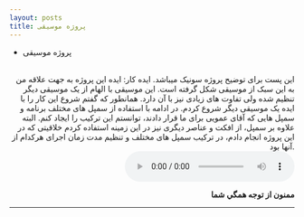 ```yaml
---
layout: posts
title: پروژه موسیقی
---
```


- پروژه موسیقی




<div align="right">

<br>
این پست برای توضیح پروژه سونیک میباشد. 
ایده کار: ایده این پروژه به جهت علاقه من به این سبک از موسیقی شکل گرفته است. این موسیقی با الهام از یک موسیقی دیگر تنظیم شده ولی تفاوت های زیادی نیز با آن دارد.
همانطور که گفتم شروع این کار را با ایده یک موسیقی دیگر شروع کردم. در ادامه با استفاده از سمپل های مختلف برنامه و سمپل هایی که آقای عمویی برای ما قرار دادند، توانستم این ترکیب را ایجاد کنم. البته علاوه بر سمپل، از افکت و عناصر دیگری نیز در این زمینه استفاده کردم
خلاقیتی که در این پروژه انجام دادم، در ترکیب سمپل های مختلف و تنظیم مدت زمان اجرای هرکدام از آنها بود.
<br>

<body>
 
<audio controls>
  <source src="C:\git\FC99001\Sonic PI\final.wav" type="audio/mpeg">
</audio>
 
</body>

**ممنون از توجه همگي شما**






---